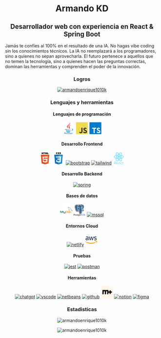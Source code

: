 <h1 align="center">Armando KD</h1>
<h2 align="center">Desarrollador web con experiencia en React & Spring Boot</h2>

<p>
Jamás te confíes al 100% en el resultado de una IA. No hagas vibe coding sin los conocimientos técnicos. La IA no reemplazará a los programadores, sino a quienes no sepan aprovecharla. El futuro pertenece a aquellos que no temen la tecnología, sino a quienes hacen las preguntas correctas, dominan las herramientas y comprenden el poder de la innovación.
</p>

<h3 align="center">Logros</h3>
<p align="center"> <a href="https://github.com/ryo-ma/github-profile-trophy"><img src="https://github-profile-trophy.vercel.app/?username=armandoenrique1010k" alt="armandoenrique1010k" /></a> </p>

<h3 align="center">Lenguajes y herramientas</h3>

<h4 align="center">Lenguajes de programación</h4>
<p align="center">
  <a href="https://www.java.com" target="_blank" rel="noreferrer"><img src="https://raw.githubusercontent.com/devicons/devicon/master/icons/java/java-original.svg" alt="java" width="40" height="40"/></a> 
  <a href="https://developer.mozilla.org/en-US/docs/Web/JavaScript" target="_blank" rel="noreferrer"><img src="https://raw.githubusercontent.com/devicons/devicon/master/icons/javascript/javascript-original.svg" alt="javascript" width="40" height="40"/></a> 
  <a href="https://www.typescriptlang.org/" target="_blank" rel="noreferrer"><img src="https://raw.githubusercontent.com/devicons/devicon/master/icons/typescript/typescript-original.svg" alt="typescript" width="40" height="40"/></a> 
</p>

<h4 align="center">Desarrollo Frontend</h4>
<p align="center"> 
  <a href="https://www.w3.org/html/" target="_blank" rel="noreferrer"><img src="https://raw.githubusercontent.com/devicons/devicon/master/icons/html5/html5-original-wordmark.svg" alt="html5" width="40" height="40"/></a> 
  <a href="https://www.w3schools.com/css/" target="_blank" rel="noreferrer"><img src="https://raw.githubusercontent.com/devicons/devicon/master/icons/css3/css3-original-wordmark.svg" alt="css3" width="40" height="40"/></a> 
  <a href="https://getbootstrap.com" target="_blank" rel="noreferrer"><img src="https://www.svgrepo.com/show/353498/bootstrap.svg" alt="bootstrap" width="40" height="40"/></a> 
  <a href="https://tailwindcss.com/" target="_blank" rel="noreferrer"><img src="https://www.vectorlogo.zone/logos/tailwindcss/tailwindcss-icon.svg" alt="tailwind" width="40" height="40"/></a> 
  <a href="https://reactjs.org/" target="_blank" rel="noreferrer"><img src="https://raw.githubusercontent.com/devicons/devicon/master/icons/react/react-original-wordmark.svg" alt="react" width="40" height="40"/></a> 
</p>

<h4 align="center">Desarrollo Backend</h4>
<p align="center">
  <a href="https://spring.io/" target="_blank" rel="noreferrer"><img src="https://www.vectorlogo.zone/logos/springio/springio-icon.svg" alt="spring" width="40" height="40"/></a> 
</p>

<h4 align="center">Bases de datos</h4>
<p align="center">
  <a href="https://www.mysql.com/" target="_blank" rel="noreferrer"><img src="https://raw.githubusercontent.com/devicons/devicon/master/icons/mysql/mysql-original-wordmark.svg" alt="mysql" width="40" height="40"/></a> 
  <a href="https://www.postgresql.org" target="_blank" rel="noreferrer"><img src="https://raw.githubusercontent.com/devicons/devicon/master/icons/postgresql/postgresql-original-wordmark.svg" alt="postgresql" width="40" height="40"/></a> 
  <a href="https://www.microsoft.com/en-us/sql-server" target="_blank" rel="noreferrer"><img src="https://www.svgrepo.com/show/303229/microsoft-sql-server-logo.svg" alt="mssql" width="40" height="40"/></a> 
</p>

<h4 align=center>Entornos Cloud</h4>
<p align="center">
    <a href="https://www.netlify.com/" target="_blank" rel="noreferrer"><img src="https://www.svgrepo.com/show/376339/netlify.svg" alt="netlify" width="40" height="40"/></a> 
  <a href="https://aws.amazon.com" target="_blank" rel="noreferrer"><img src="https://raw.githubusercontent.com/devicons/devicon/master/icons/amazonwebservices/amazonwebservices-original-wordmark.svg" alt="aws" width="40" height="40"/></a> 
</p>

<h4 align=center>Pruebas</h4>
<p align="center">
  <a href="https://jestjs.io" target="_blank" rel="noreferrer"><img src="https://www.vectorlogo.zone/logos/jestjsio/jestjsio-icon.svg" alt="jest" width="40" height="40"/></a> 
  <a href="https://postman.com" target="_blank" rel="noreferrer"><img src="https://www.vectorlogo.zone/logos/getpostman/getpostman-icon.svg" alt="postman" width="40" height="40"/></a> 
</p>

<h4 align="center">Herramientas</h4>
<p align="center">
  <a href="https://chatgpt.com/" target="_blank" rel="noreferrer"><img src="https://upload.wikimedia.org/wikipedia/commons/0/04/ChatGPT_logo.svg" alt="chatgpt" width="40" height="40"/></a> 
  <a href="https://code.visualstudio.com/" target="_blank" rel="noreferrer"><img src="https://upload.wikimedia.org/wikipedia/commons/9/9a/Visual_Studio_Code_1.35_icon.svg" alt="vscode" width="40" height="40"/></a>  
  <a href="https://netbeans.apache.org/front/main/download/" target="_blank" rel="noreferrer"><img src="https://upload.wikimedia.org/wikipedia/commons/9/98/Apache_NetBeans_Logo.svg" alt="netbeans" width="40" height="40"/></a>
  <a href="https://github.com/" target="_blank" rel="noreferrer"><img src="https://upload.wikimedia.org/wikipedia/commons/9/91/Octicons-mark-github.svg" alt="github" width="40" height="40"/></a>
  <a href="https://www.marktext.cc/" target="_blank" rel="noreferrer"><img src="https://raw.githubusercontent.com/marktext/marktext/refs/heads/develop/static/logo-small.png" alt="marktext" width="40" height="40"/></a>
  <a href="https://www.notion.com/es" target="_blank" rel="noreferrer"><img src="https://upload.wikimedia.org/wikipedia/commons/e/e9/Notion-logo.svg" alt="notion" width="40" height="40"/></a>
  <a href="https://www.figma.com/" target="_blank" rel="noreferrer"><img src="https://upload.wikimedia.org/wikipedia/commons/3/33/Figma-logo.svg" alt="figma" width="40" height="40"/></a>
</p>

<h3 align="center">Estadisticas</h3>
<p align="center"><img align="center" src="https://github-readme-stats.vercel.app/api/top-langs?username=armandoenrique1010k&show_icons=true&locale=en&layout=compact" alt="armandoenrique1010k" /></p>
<p align="center"><img align="center" src="https://github-readme-stats.vercel.app/api?username=armandoenrique1010k&show_icons=true&locale=en" alt="armandoenrique1010k"/></p>
